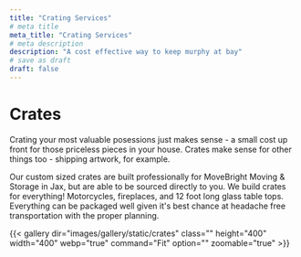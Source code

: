 ```yaml
---
title: "Crating Services"
# meta title
meta_title: "Crating Services"
# meta description
description: "A cost effective way to keep murphy at bay"
# save as draft
draft: false
---
```



# Crates

Crating your most valuable posessions just makes sense - a small cost up front for those priceless pieces in your house. Crates make sense for other things too - shipping artwork, for example. 

Our custom sized crates are built professionally for MoveBright Moving & Storage in Jax, but are able to be sourced directly to you. We build crates for everything! Motorcycles, fireplaces, and 12 foot long glass table tops. Everything can be packaged well given it's best chance at headache free transportation with the proper planning.

{{< gallery dir="images/gallery/static/crates" class="" height="400" width="400" webp="true" command="Fit" option="" zoomable="true" >}}

